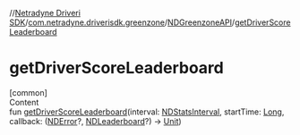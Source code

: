//[Netradyne Driveri SDK](../../index.md)/[com.netradyne.driverisdk.greenzone](../index.md)/[NDGreenzoneAPI](index.md)/[getDriverScoreLeaderboard](get-driver-score-leaderboard.md)



# getDriverScoreLeaderboard  
[common]  
Content  
fun [getDriverScoreLeaderboard](get-driver-score-leaderboard.md)(interval: [NDStatsInterval](../-n-d-stats-interval/index.md), startTime: [Long](https://kotlinlang.org/api/latest/jvm/stdlib/kotlin/-long/index.html), callback: ([NDError](../../com.netradyne.driverisdk/-n-d-error/index.md)?, [NDLeaderboard](../-n-d-leaderboard/index.md)?) -> [Unit](https://kotlinlang.org/api/latest/jvm/stdlib/kotlin/-unit/index.html))  



